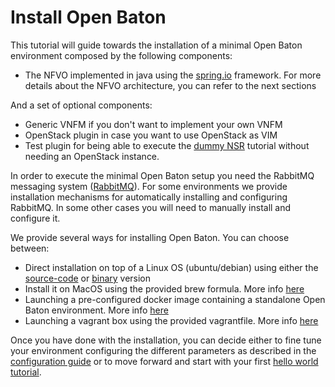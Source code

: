 # Install Open Baton 

This tutorial will guide towards the installation of a minimal Open Baton environment composed by the following components: 

* The NFVO implemented in java using the [spring.io][spring] framework. For more details about the NFVO architecture, you can refer to the next sections

And a set of optional components: 

* Generic VNFM if you don't want to implement your own VNFM
* OpenStack plugin in case you want to use OpenStack as VIM
* Test plugin for being able to execute the [dummy NSR][dummy-NSR] tutorial without needing an OpenStack instance. 

In order to execute the minimal Open Baton setup you need the RabbitMQ messaging system ([RabbitMQ][reference-to-rabbit-site]). For some environments we provide installation mechanisms for automatically installing and configuring RabbitMQ. In some other cases you will need to manually install and configure it.

We provide several ways for installing Open Baton. You can choose between: 

* Direct installation on top of a Linux OS (ubuntu/debian) using either the [source-code][nfvo-installation-src] or [binary][nfvo-installation-deb] version
* Install it on MacOS using the provided brew formula. More info [here][macos]
* Launching a pre-configured docker image containing a standalone Open Baton environment. More info [here][docker]
* Launching a vagrant box using the provided vagrantfile. More info [here][vagrant]

Once you have done with the installation, you can decide either to fine tune your environment configuring the different parameters as described in the [configuration guide][nfvo-configuration] or to move forward and start with your first [hello world tutorial][dummy-NSR].


[spring]:https://spring.io
[localhost:8080]:http://localhost:8080/
[dummy-NSR]:dummy-NSR.md
[docker]: nfvo-installation-docker.md
[macos]: nfvo-installation-mac.md
[nfvo-configuration]: nfvo-configuration.md
[nfvo-installation-deb]: nfvo-installation-deb.md
[nfvo-installation-src]: nfvo-installation-src.md
[use-openbaton]:use.md
[reference-to-rabbit-site]:https://www.rabbitmq.com/
[vagrant]: nfvo-installation-vagrant.md
[zabbix-server-configuration]:zabbix-server-configuration.md

<!---
Script for open external links in a new tab
-->
<script type="text/javascript" charset="utf-8">
      // Creating custom :external selector
      $.expr[':'].external = function(obj){
          return !obj.href.match(/^mailto\:/)
                  && (obj.hostname != location.hostname);
      };
      $(function(){
        $('a:external').addClass('external');
        $(".external").attr('target','_blank');
      })
</script>
